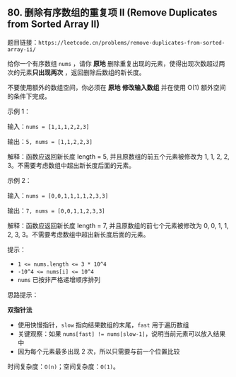 ## 80. 删除有序数组的重复项 II (Remove Duplicates from Sorted Array II)

题目链接：`https://leetcode.cn/problems/remove-duplicates-from-sorted-array-ii/`

给你一个有序数组 `nums` ，请你 **原地** 删除重复出现的元素，使得出现次数超过两次的元素**只出现两次** ，返回删除后数组的新长度。

不要使用额外的数组空间，你必须在 **原地** **修改输入数组** 并在使用 O(1) 额外空间的条件下完成。

示例 1：

输入：`nums = [1,1,1,2,2,3]`

输出：`5, nums = [1,1,2,2,3]`

解释：函数应返回新长度 length = 5, 并且原数组的前五个元素被修改为 1, 1, 2, 2, 3。不需要考虑数组中超出新长度后面的元素。

示例 2：

输入：`nums = [0,0,1,1,1,1,2,3,3]`

输出：`7, nums = [0,0,1,1,2,3,3]`

解释：函数应返回新长度 length = 7, 并且原数组的前七个元素被修改为 0, 0, 1, 1, 2, 3, 3。不需要考虑数组中超出新长度后面的元素。

提示：

- `1 <= nums.length <= 3 * 10^4`
- `-10^4 <= nums[i] <= 10^4`
- `nums` 已按非严格递增顺序排列

思路提示：

**双指针法**
- 使用快慢指针，`slow` 指向结果数组的末尾，`fast` 用于遍历数组
- 关键观察：如果 `nums[fast] != nums[slow-1]`，说明当前元素可以放入结果中
- 因为每个元素最多出现 2 次，所以只需要与前一个位置比较

时间复杂度：`O(n)`；空间复杂度：`O(1)`。
